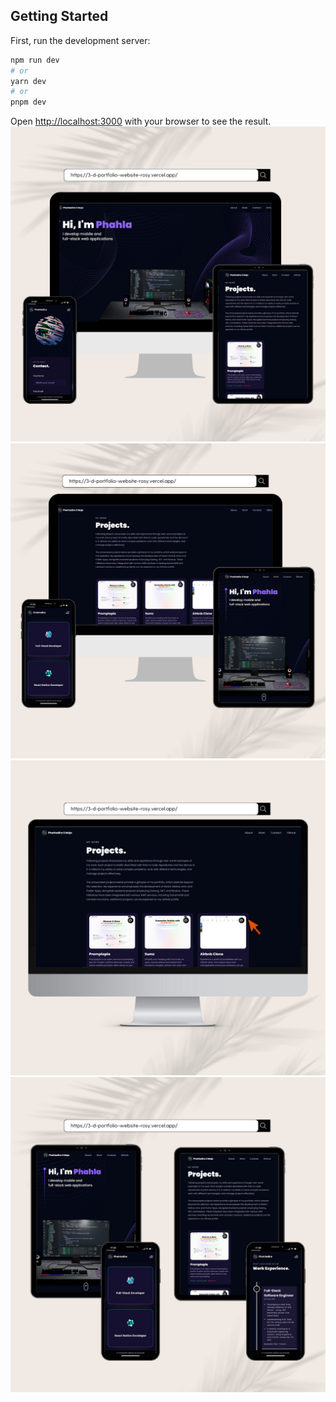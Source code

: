 ## Getting Started

First, run the development server:

```bash
npm run dev
# or
yarn dev
# or
pnpm dev
```

Open [http://localhost:3000](http://localhost:3000) with your browser to see the result.
![plot](src/assets/readme/1.png)
![plot](src/assets/readme/2.png)
![plot](src/assets/readme/3.png)
![plot](src/assets/readme/4.png)
